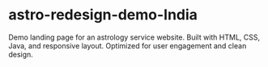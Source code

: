 # astro-redesign-demo-India
Demo landing page for an astrology service website. Built with HTML, CSS,  Java, and responsive layout. Optimized for user engagement and clean design.
